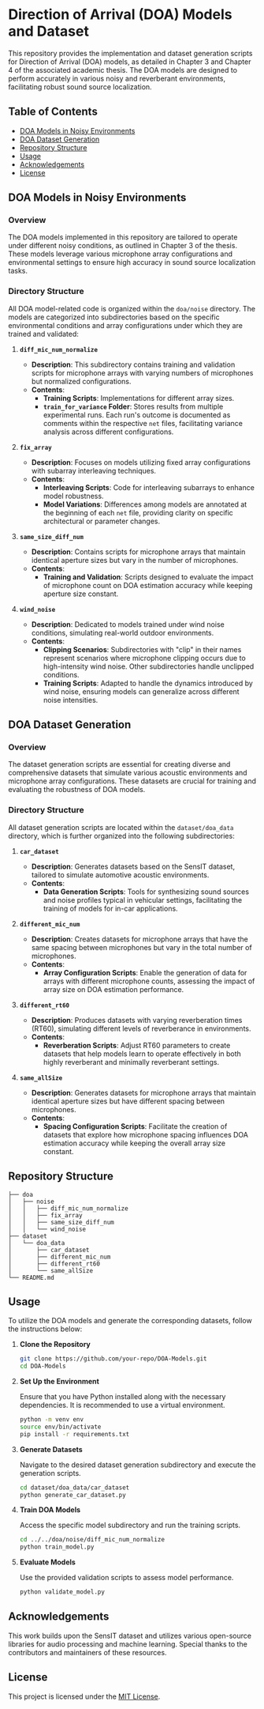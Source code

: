 # Direction of Arrival (DOA) Models and Dataset

This repository provides the implementation and dataset generation scripts for Direction of Arrival (DOA) models, as detailed in Chapter 3 and Chapter 4 of the associated academic thesis. The DOA models are designed to perform accurately in various noisy and reverberant environments, facilitating robust sound source localization.

## Table of Contents

- [DOA Models in Noisy Environments](#doa-models-in-noisy-environments)
- [DOA Dataset Generation](#doa-dataset-generation)
- [Repository Structure](#repository-structure)
- [Usage](#usage)
- [Acknowledgements](#acknowledgements)
- [License](#license)

## DOA Models in Noisy Environments

### Overview

The DOA models implemented in this repository are tailored to operate under different noisy conditions, as outlined in Chapter 3 of the thesis. These models leverage various microphone array configurations and environmental settings to ensure high accuracy in sound source localization tasks.

### Directory Structure

All DOA model-related code is organized within the `doa/noise` directory. The models are categorized into subdirectories based on the specific environmental conditions and array configurations under which they are trained and validated:

1. **`diff_mic_num_normalize`**
   
   - **Description**: This subdirectory contains training and validation scripts for microphone arrays with varying numbers of microphones but normalized configurations.
   - **Contents**:
     - **Training Scripts**: Implementations for different array sizes.
     - **`train_for_variance` Folder**: Stores results from multiple experimental runs. Each run's outcome is documented as comments within the respective `net` files, facilitating variance analysis across different configurations.

2. **`fix_array`**
   
   - **Description**: Focuses on models utilizing fixed array configurations with subarray interleaving techniques.
   - **Contents**:
     - **Interleaving Scripts**: Code for interleaving subarrays to enhance model robustness.
     - **Model Variations**: Differences among models are annotated at the beginning of each `net` file, providing clarity on specific architectural or parameter changes.

3. **`same_size_diff_num`**
   
   - **Description**: Contains scripts for microphone arrays that maintain identical aperture sizes but vary in the number of microphones.
   - **Contents**:
     - **Training and Validation**: Scripts designed to evaluate the impact of microphone count on DOA estimation accuracy while keeping aperture size constant.

4. **`wind_noise`**
   
   - **Description**: Dedicated to models trained under wind noise conditions, simulating real-world outdoor environments.
   - **Contents**:
     - **Clipping Scenarios**: Subdirectories with "clip" in their names represent scenarios where microphone clipping occurs due to high-intensity wind noise. Other subdirectories handle unclipped conditions.
     - **Training Scripts**: Adapted to handle the dynamics introduced by wind noise, ensuring models can generalize across different noise intensities.

## DOA Dataset Generation

### Overview

The dataset generation scripts are essential for creating diverse and comprehensive datasets that simulate various acoustic environments and microphone array configurations. These datasets are crucial for training and evaluating the robustness of DOA models.

### Directory Structure

All dataset generation scripts are located within the `dataset/doa_data` directory, which is further organized into the following subdirectories:

1. **`car_dataset`**
   
   - **Description**: Generates datasets based on the SensIT dataset, tailored to simulate automotive acoustic environments.
   - **Contents**:
     - **Data Generation Scripts**: Tools for synthesizing sound sources and noise profiles typical in vehicular settings, facilitating the training of models for in-car applications.

2. **`different_mic_num`**
   
   - **Description**: Creates datasets for microphone arrays that have the same spacing between microphones but vary in the total number of microphones.
   - **Contents**:
     - **Array Configuration Scripts**: Enable the generation of data for arrays with different microphone counts, assessing the impact of array size on DOA estimation performance.

3. **`different_rt60`**
   
   - **Description**: Produces datasets with varying reverberation times (RT60), simulating different levels of reverberance in environments.
   - **Contents**:
     - **Reverberation Scripts**: Adjust RT60 parameters to create datasets that help models learn to operate effectively in both highly reverberant and minimally reverberant settings.

4. **`same_allSize`**
   
   - **Description**: Generates datasets for microphone arrays that maintain identical aperture sizes but have different spacing between microphones.
   - **Contents**:
     - **Spacing Configuration Scripts**: Facilitate the creation of datasets that explore how microphone spacing influences DOA estimation accuracy while keeping the overall array size constant.

## Repository Structure

```
├── doa
│   ├── noise
│   │   ├── diff_mic_num_normalize
│   │   ├── fix_array
│   │   ├── same_size_diff_num
│   │   └── wind_noise
├── dataset
│   └── doa_data
│       ├── car_dataset
│       ├── different_mic_num
│       ├── different_rt60
│       └── same_allSize
└── README.md
```

## Usage

To utilize the DOA models and generate the corresponding datasets, follow the instructions below:

1. **Clone the Repository**

   ```bash
   git clone https://github.com/your-repo/DOA-Models.git
   cd DOA-Models
   ```

2. **Set Up the Environment**

   Ensure that you have Python installed along with the necessary dependencies. It is recommended to use a virtual environment.

   ```bash
   python -m venv env
   source env/bin/activate
   pip install -r requirements.txt
   ```

3. **Generate Datasets**

   Navigate to the desired dataset generation subdirectory and execute the generation scripts.

   ```bash
   cd dataset/doa_data/car_dataset
   python generate_car_dataset.py
   ```

4. **Train DOA Models**

   Access the specific model subdirectory and run the training scripts.

   ```bash
   cd ../../doa/noise/diff_mic_num_normalize
   python train_model.py
   ```

5. **Evaluate Models**

   Use the provided validation scripts to assess model performance.

   ```bash
   python validate_model.py
   ```

## Acknowledgements

This work builds upon the SensIT dataset and utilizes various open-source libraries for audio processing and machine learning. Special thanks to the contributors and maintainers of these resources.

## License

This project is licensed under the [MIT License](LICENSE).
